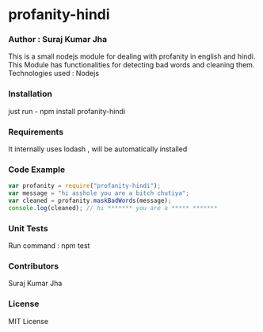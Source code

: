 # profanity-hindi
### Author : Suraj Kumar Jha

This is a small nodejs module for dealing with profanity in english and hindi. This Module has functionalities for detecting bad words and cleaning them.
Technologies used : Nodejs

### Installation
just run - npm install profanity-hindi

### Requirements
It internally uses lodash , will be automatically installed

### Code Example
~~~javascript
var profanity = require("profanity-hindi");
var message = "hi asshole you are a bitch chutiya";
var cleaned = profanity.maskBadWords(message);
console.log(cleaned); // hi ******* you are a ***** *******
~~~
### Unit Tests
Run command : npm test

### Contributors
Suraj Kumar Jha

### License
MIT License